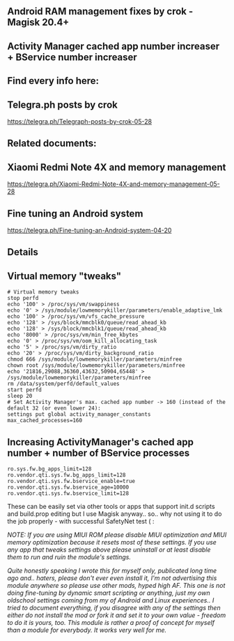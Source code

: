 ## Android RAM management fixes by crok - Magisk 20.4+

## Activity Manager cached app number increaser + BService number increaser

## Find every info here:

## Telegra.ph posts by crok
https://telegra.ph/Telegraph-posts-by-crok-05-28

## Related documents:

## Xiaomi Redmi Note 4X and memory management
https://telegra.ph/Xiaomi-Redmi-Note-4X-and-memory-management-05-28

## Fine tuning an Android system
https://telegra.ph/Fine-tuning-an-Android-system-04-20

## Details

## Virtual memory "tweaks"
```
# Virtual memory tweaks
stop perfd
echo '100' > /proc/sys/vm/swappiness
echo '0' > /sys/module/lowmemorykiller/parameters/enable_adaptive_lmk
echo '100' > /proc/sys/vm/vfs_cache_pressure
echo '128' > /sys/block/mmcblk0/queue/read_ahead_kb
echo '128' > /sys/block/mmcblk1/queue/read_ahead_kb
echo '8000' > /proc/sys/vm/min_free_kbytes
echo '0' > /proc/sys/vm/oom_kill_allocating_task
echo '5' > /proc/sys/vm/dirty_ratio
echo '20' > /proc/sys/vm/dirty_background_ratio
chmod 666 /sys/module/lowmemorykiller/parameters/minfree
chown root /sys/module/lowmemorykiller/parameters/minfree
echo '21816,29088,36360,43632,50904,65448' > /sys/module/lowmemorykiller/parameters/minfree
rm /data/system/perfd/default_values
start perfd
sleep 20
# Set Activity Manager's max. cached app number -> 160 (instead of the default 32 (or even lower 24):
settings put global activity_manager_constants max_cached_processes=160
```

## Increasing ActivityManager's cached app number + number of BService processes
```
ro.sys.fw.bg_apps_limit=128
ro.vendor.qti.sys.fw.bg_apps_limit=128
ro.vendor.qti.sys.fw.bservice_enable=true
ro.vendor.qti.sys.fw.bservice_age=10000
ro.vendor.qti.sys.fw.bservice_limit=128
```


These can be easily set via other tools or apps that support init.d scripts and build.prop editing but I use Magisk anyway.. so.. why not using it to do the job properly - with successful SafetyNet test    ( :


*NOTE: If you are using MIUI ROM please disable MIUI optimization and MIUI memory optimization because it resets most of these settings. If you use any app that tweaks settings above please uninstall or at least disable them to run and ruin the module's settings.*



_Quite honestly speaking I wrote this for myself only,
publicated long time ago and.. haters, please don't ever even install it,
I'm not advertising this module anywhere so please use other mods, hyped high AF.
This one is not doing fine-tuning by dynamic smart scripting or anything,
just my own oldschool settings coming from my of Android and Linux experiences..
I tried to document everything, if you disagree with any of the settings then either
do not install the mod or fork it and set it to your own value - freedom to do it is yours, too.
This module is rather a proof of concept for myself than a module for everybody. It works very well for me._
